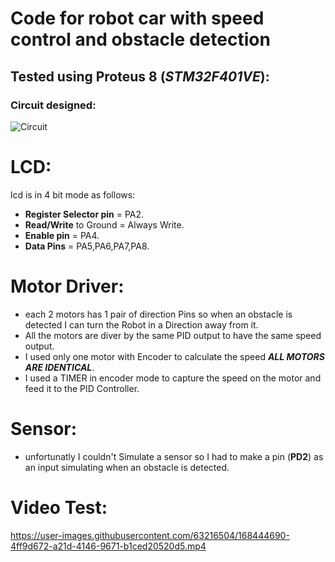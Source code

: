 # Code for robot car with speed control and obstacle detection
## Tested using Proteus 8 (***STM32F401VE***):
### Circuit designed:
![Circuit](https://github.com/Akschan/Programme-pour-une-voiture-aver-detection-d-obstacle/blob/main/images/Circuit_design.png)

# LCD:
lcd is in 4 bit mode as follows:
- **Register Selector pin** = PA2.
- **Read/Write** to Ground = Always Write.
- **Enable pin** = PA4.
- **Data Pins** = PA5,PA6,PA7,PA8.

# Motor Driver:
- each 2 motors has 1 pair of direction Pins so when an obstacle is detected I can turn the Robot in a Direction away from it.
- All the motors are diver by the same PID output to have the same speed output.
- I used only one motor with Encoder to calculate the speed ***ALL MOTORS ARE IDENTICAL***.
- I used a TIMER in encoder mode to capture the speed on the motor and feed it to the PID Controller.

# Sensor:
- unfortunatly I couldn't Simulate a sensor so I had to make a pin (**PD2**) as an input simulating when an obstacle is detected.
# Video Test:


https://user-images.githubusercontent.com/63216504/168444690-4ff9d672-a21d-4146-9671-b1ced20520d5.mp4

